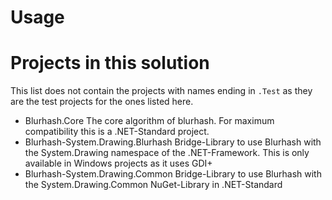 # Usage



# Projects in this solution
This list does not contain the projects with names ending in `.Test` as they are the test projects for the ones listed here.

- Blurhash.Core
  The core algorithm of blurhash. For maximum compatibility this is a .NET-Standard project.
- Blurhash-System.Drawing.Blurhash
  Bridge-Library to use Blurhash with the System.Drawing namespace of the .NET-Framework.
  This is only available in Windows projects as it uses GDI+
- Blurhash-System.Drawing.Common
  Bridge-Library to use Blurhash with the System.Drawing.Common NuGet-Library in .NET-Standard
